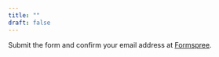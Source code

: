 ```yaml
---
title: ""
draft: false
---
```


Submit the form and confirm your email address at [Formspree](https://formspree.io/).